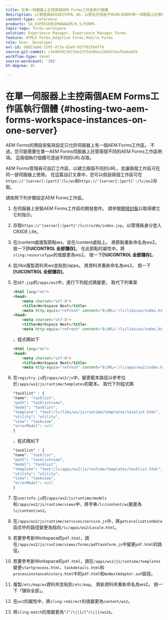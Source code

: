 ```yaml
---
title: 在單一伺服器上主控兩個AEM Forms工作區執行個體
description: LC管理員如何自訂HTML WS，以便在可透過不同URL存取的單一伺服器上託管兩個執行個體。
content-type: reference
products: SG_EXPERIENCEMANAGER/6.5/FORMS
topic-tags: forms-workspace
solution: Experience Manager, Experience Manager Forms
feature: HTML5 Forms,Adaptive Forms,Mobile Forms
role: User, Developer
exl-id: d8853a0d-1597-473a-b5e6-057f62f84f74
source-git-commit: c3e9029236734e22f5d266ac26b923eafbe0a459
workflow-type: tm+mt
source-wordcount: '302'
ht-degree: 0%

---
```


# 在單一伺服器上主控兩個AEM Forms工作區執行個體 {#hosting-two-aem-forms-workspace-instances-on-one-server}

AEM Forms的預設安裝與設定只允許伺服器上有一個AEM Forms工作區。 不過，您可能需要在單一AEM Forms伺服器上託管兩個不同的AEM Forms工作區例項。 這兩個執行個體可透過不同的URL存取。

AEM Forms管理員可自訂工作區，以建立兩個不同的URL，並讓兩個工作區可在同一部伺服器上使用。 在這篇自訂文章中，您可以假設兩個工作區可在`https://'[server]:[port]'/lc/ws`和`https://'[server]:[port]':/lc/ws2`存取。

請依照下列步驟設定AEM Forms工作區。

1. 在伺服器上安裝AEM Forms工作區的開發套件。 請參閱[開發封裝](/help/forms/using/introduction-customizing-html-workspace.md#p-crx-package-p)以取得建立它的指示。
1. 存取`https://'[server]:[port]'/lc/crx/de/index.jsp`，以管理員身分登入CRXDE Lite。
1. 在/content處複製節點ws，並在/content處貼上。 將節點重新命名為ws2。 按一下&#x200B;**[!UICONTROL 全部儲存]**。 在此節點的屬性中，將`sling:resourceType`的值變更為ws2。 按一下&#x200B;**[!UICONTROL 全部儲存]**。

1. 從/libs複製資料夾ws並貼到/apps。 將資料夾重新命名為ws2。 按一下&#x200B;**[!UICONTROL 全部儲存]**。
1. 在`GET.jsp`的`/apps/ws2`中，進行下列程式碼變更。 取代下列專案

   ```html
   <html lang="en">
   <head>
       <meta charset="utf-8">
       <title>Workspace Next</title>
       <meta http-equiv="refresh" content="0;URL='/lc/libs/ws/index.html'" /><html lang="en">
   <head>
       <meta charset="utf-8">
       <title>Workspace Next</title>
       <meta http-equiv="refresh" content="0;URL='/lc/libs/ws/index.html'" />
   ```

   ，程式碼如下

   ```html
   <html lang="en">
   <head>
       <meta charset="utf-8">
       <title>Workspace Next</title>
       <meta http-equiv="refresh" content="0;URL='/lc/apps/ws2/index.html'" />
   ```

1. 在`registry.js`的`/apps/ws2/js`中，變更範本路徑以參考位於`/apps/ws2/js/runtime/templates`的範本。 取代下列程式碼

   ```css
   "tasklist" : {
   "name": "tasklist",
   "path": "tasklistview",
   "model": "tasklist",
   "template": "text!/lc/libs/ws/js/runtime/templates/tasklist.html",
   "utility": "utility",
   "view": "taskview",
   "errorModel": null
   }
   ```

   ，程式碼如下

   ```css
   "tasklist" : {
   "name": "tasklist",
   "path": "tasklistview",
   "model": "tasklist",
   "template": "text!/lc/apps/ws2/js/runtime/templates/tasklist.html",
   "utility": "utility",
   "view": "taskview",
   "errorModel": null
   }
   ```

1. 在`userinfo.js`的`/apps/ws2/js/runtime/models`和`/apps/ws2/js/runtime/views`中，將字串`/lc/content/ws`變更為`lc/content/ws2`。

1. 在`/apps/ws2/js/runtime/services/service.js`中，將`getLocalizationData`函式中的路徑變更為指向`/lc/apps/ws2/Locale.html`。

1. 若要參考新Workspace的`pdf.html`，請在`/apps/ws2/js/runtime/views/forms/pdftaskform.js`中變更`pdf.html`的路徑。

1. 若要參考新Workspace的`pdf.html`，請在`/apps/ws2/js/runtime/templates`變更`startprocess.html`、`taskdetails.html`和`processinstancehistory.html`中的`pdf.html`和`WsNextAdapter.swf`路徑。

1. 複製`/etc/map/ws`資料夾並貼到`/etc/map`。 將新資料夾重新命名為ws2。 按一下「儲存全部」。

1. 在`ws2`的屬性中，將`sling:redirect`的值變更為`content/ws2`。

1. 將`sling:match`的值變更為`^[^/\||]/[^/\||]/ws2$`。
